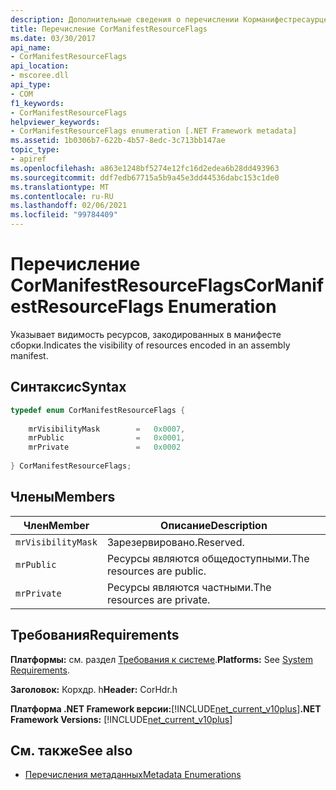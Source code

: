 ```yaml
---
description: Дополнительные сведения о перечислении Корманифестресаурцефлагс
title: Перечисление CorManifestResourceFlags
ms.date: 03/30/2017
api_name:
- CorManifestResourceFlags
api_location:
- mscoree.dll
api_type:
- COM
f1_keywords:
- CorManifestResourceFlags
helpviewer_keywords:
- CorManifestResourceFlags enumeration [.NET Framework metadata]
ms.assetid: 1b0306b7-622b-4b57-8edc-3c713bb147ae
topic_type:
- apiref
ms.openlocfilehash: a863e1248bf5274e12fc16d2edea6b28dd493963
ms.sourcegitcommit: ddf7edb67715a5b9a45e3dd44536dabc153c1de0
ms.translationtype: MT
ms.contentlocale: ru-RU
ms.lasthandoff: 02/06/2021
ms.locfileid: "99784409"
---
```

# <a name="cormanifestresourceflags-enumeration"></a><span data-ttu-id="28ad3-103">Перечисление CorManifestResourceFlags</span><span class="sxs-lookup"><span data-stu-id="28ad3-103">CorManifestResourceFlags Enumeration</span></span>

<span data-ttu-id="28ad3-104">Указывает видимость ресурсов, закодированных в манифесте сборки.</span><span class="sxs-lookup"><span data-stu-id="28ad3-104">Indicates the visibility of resources encoded in an assembly manifest.</span></span>  
  
## <a name="syntax"></a><span data-ttu-id="28ad3-105">Синтаксис</span><span class="sxs-lookup"><span data-stu-id="28ad3-105">Syntax</span></span>  
  
```cpp  
typedef enum CorManifestResourceFlags {  
  
    mrVisibilityMask        =   0x0007,  
    mrPublic                =   0x0001,  
    mrPrivate               =   0x0002  
  
} CorManifestResourceFlags;  
```  
  
## <a name="members"></a><span data-ttu-id="28ad3-106">Члены</span><span class="sxs-lookup"><span data-stu-id="28ad3-106">Members</span></span>  
  
|<span data-ttu-id="28ad3-107">Член</span><span class="sxs-lookup"><span data-stu-id="28ad3-107">Member</span></span>|<span data-ttu-id="28ad3-108">Описание</span><span class="sxs-lookup"><span data-stu-id="28ad3-108">Description</span></span>|  
|------------|-----------------|  
|`mrVisibilityMask`|<span data-ttu-id="28ad3-109">Зарезервировано.</span><span class="sxs-lookup"><span data-stu-id="28ad3-109">Reserved.</span></span>|  
|`mrPublic`|<span data-ttu-id="28ad3-110">Ресурсы являются общедоступными.</span><span class="sxs-lookup"><span data-stu-id="28ad3-110">The resources are public.</span></span>|  
|`mrPrivate`|<span data-ttu-id="28ad3-111">Ресурсы являются частными.</span><span class="sxs-lookup"><span data-stu-id="28ad3-111">The resources are private.</span></span>|  
  
## <a name="requirements"></a><span data-ttu-id="28ad3-112">Требования</span><span class="sxs-lookup"><span data-stu-id="28ad3-112">Requirements</span></span>  

 <span data-ttu-id="28ad3-113">**Платформы:** см. раздел [Требования к системе](../../get-started/system-requirements.md).</span><span class="sxs-lookup"><span data-stu-id="28ad3-113">**Platforms:** See [System Requirements](../../get-started/system-requirements.md).</span></span>  
  
 <span data-ttu-id="28ad3-114">**Заголовок:** Корхдр. h</span><span class="sxs-lookup"><span data-stu-id="28ad3-114">**Header:** CorHdr.h</span></span>  
  
 <span data-ttu-id="28ad3-115">**Платформа .NET Framework версии:**[!INCLUDE[net_current_v10plus](../../../../includes/net-current-v10plus-md.md)]</span><span class="sxs-lookup"><span data-stu-id="28ad3-115">**.NET Framework Versions:** [!INCLUDE[net_current_v10plus](../../../../includes/net-current-v10plus-md.md)]</span></span>  
  
## <a name="see-also"></a><span data-ttu-id="28ad3-116">См. также</span><span class="sxs-lookup"><span data-stu-id="28ad3-116">See also</span></span>

- [<span data-ttu-id="28ad3-117">Перечисления метаданных</span><span class="sxs-lookup"><span data-stu-id="28ad3-117">Metadata Enumerations</span></span>](metadata-enumerations.md)
